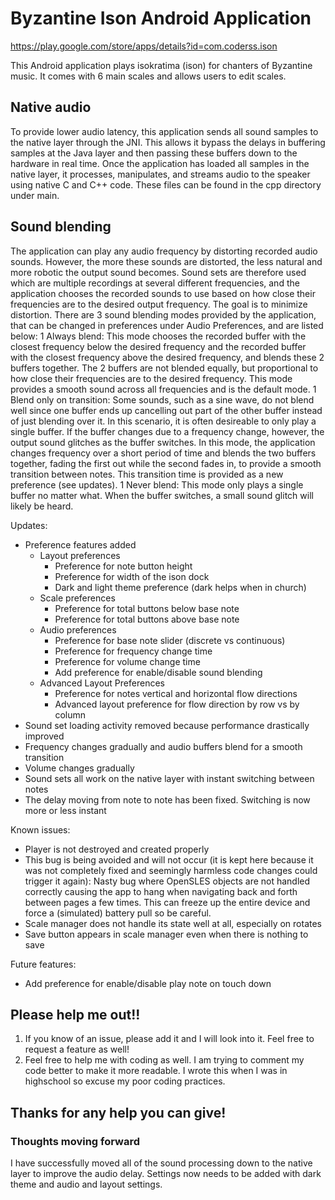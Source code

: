 # Byzantine Ison Android Application
https://play.google.com/store/apps/details?id=com.coderss.ison

This Android application plays isokratima (ison) for chanters of Byzantine music.
It comes with 6 main scales and allows users to edit scales.

## Native audio
To provide lower audio latency, this application sends all sound samples to the native layer through the JNI.
This allows it bypass the delays in buffering samples at the Java layer and then passing these buffers down to the hardware in real time.
Once the application has loaded all samples in the native layer, it processes, manipulates, and streams audio to the speaker using native C and C++ code.
These files can be found in the cpp directory under main.

## Sound blending
The application can play any audio frequency by distorting recorded audio sounds.
However, the more these sounds are distorted, the less natural and more robotic the output sound becomes.
Sound sets are therefore used which are multiple recordings at several different frequencies, and the application chooses the recorded sounds to use based on how close their frequencies are to the desired output frequency.
The goal is to minimize distortion.
There are 3 sound blending modes provided by the application, that can be changed in preferences under Audio Preferences, and are listed below:
1 Always blend: This mode chooses the recorded buffer with the closest frequency below the desired frequency and the recorded buffer with the closest frequency above the desired frequency, and blends these 2 buffers together. The 2 buffers are not blended equally, but proportional to how close their frequencies are to the desired frequency. This mode provides a smooth sound across all frequencies and is the default mode.
1 Blend only on transition: Some sounds, such as a sine wave, do not blend well since one buffer ends up cancelling out part of the other buffer instead of just blending over it. In this scenario, it is often desireable to only play a single buffer. If the buffer changes due to a frequency change, however, the output sound glitches as the buffer switches. In this mode, the application changes frequency over a short period of time and blends the two buffers together, fading the first out while the second fades in, to provide a smooth transition between notes. This transition time is provided as a new preference (see updates).
1 Never blend: This mode only plays a single buffer no matter what. When the buffer switches, a small sound glitch will likely be heard.

Updates:
* Preference features added
  * Layout preferences
    * Preference for note button height
    * Preference for width of the ison dock
    * Dark and light theme preference (dark helps when in church)
  * Scale preferences
    * Preference for total buttons below base note
    * Preference for total buttons above base note
  * Audio preferences
    * Preference for base note slider (discrete vs continuous)
    * Preference for frequency change time
    * Preference for volume change time
    * Add preference for enable/disable sound blending
  * Advanced Layout Preferences
    * Preference for notes vertical and horizontal flow directions
    * Advanced layout preference for flow direction by row vs by column
* Sound set loading activity removed because performance drastically improved
* Frequency changes gradually and audio buffers blend for a smooth transition
* Volume changes gradually
* Sound sets all work on the native layer with instant switching between notes
* The delay moving from note to note has been fixed. Switching is now more or less instant

Known issues:
* Player is not destroyed and created properly
* This bug is being avoided and will not occur (it is kept here because it was not completely fixed and seemingly harmless code changes could trigger it again): Nasty bug where OpenSLES objects are not handled correctly causing the app to hang when navigating back and forth between pages a few times. This can freeze up the entire device and force a (simulated) battery pull so be careful.
* Scale manager does not handle its state well at all, especially on rotates
* Save button appears in scale manager even when there is nothing to save

Future features:
* Add preference for enable/disable play note on touch down

## Please help me out!!
1. If you know of an issue, please add it and I will look into it. Feel free to request a feature as well!
1. Feel free to help me with coding as well. I am trying to comment my code better to make it more readable. I wrote this when I was in highschool so excuse my poor coding practices.

## Thanks for any help you can give!

### Thoughts moving forward
I have successfully moved all of the sound processing down to the native layer to improve the audio delay. Settings now needs to be added with dark theme and audio and layout settings.
